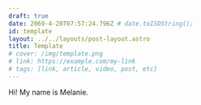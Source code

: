 ```yaml
---
draft: true
date: 2069-4-20T07:57:24.796Z # date.toISOString();
id: template
layout: ../../layouts/post-layout.astro
title: Template
# cover: /img/template.png
# link: https://example.com/my-link
# tags: [link, article, video, post, etc]
---
```


Hi! My name is Melanie.
